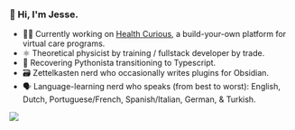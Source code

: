### 👋 Hi, I'm Jesse. 

- 🙇‍♂️ Currently working on [Health Curious](https://healthcurious.com), a build-your-own platform for virtual care programs.
- ⚛️ Theoretical physicist by training / fullstack developer by trade.
- 🔭 Recovering Pythonista transitioning to Typescript.
- 🗃 Zettelkasten nerd who occasionally writes plugins for Obsidian. 
- 🗣 Language-learning nerd who speaks (from best to worst): English, Dutch, Portuguese/French, Spanish/Italian, German, & Turkish. 

<img src="https://github-readme-stats.vercel.app/api?username=jqhoogland" />

